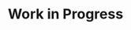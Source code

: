 ---
layout: post
title: Work in Progress
name: work_in_progress
img: WIP.png
alt: image-alt
description: "Their be Pink!"
image_items: [
    {
        title: work in progress,
        img: SpaceStationC10Test1.png,
        description: ""
    },
    {
        img: SpaceStationC9Test2.png,
        description: ""
    },
    {
        img: Aliens_1.png,
        description: ""
    },
    {
        img: Aliens_2.png,
        description: ""
    },
    {
        img: P007_WIP1.png,
        description: ""
    },
    {
        img: P007_WIP3.png,
        description: ""
    },
    
]
---